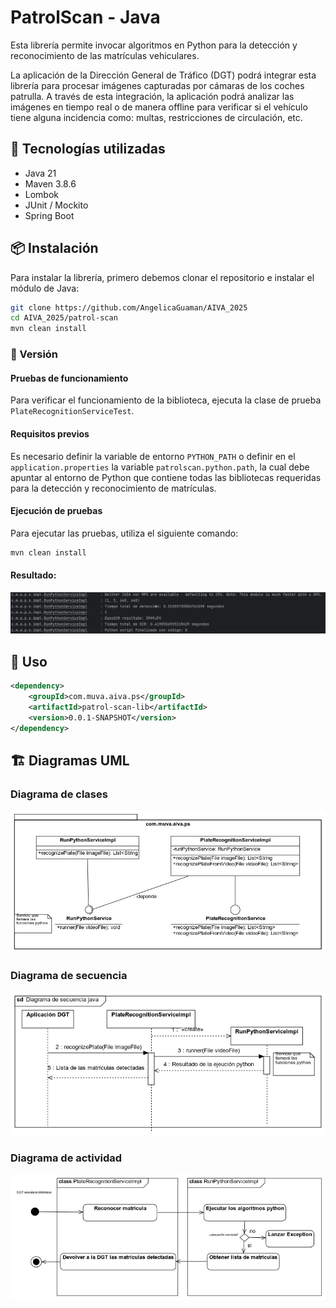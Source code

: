 # PatrolScan - Java
Esta librería permite invocar algoritmos en Python para la detección y reconocimiento de las matrículas vehiculares.

La aplicación de la Dirección General de Tráfico (DGT) podrá integrar esta librería para procesar imágenes capturadas por cámaras de los coches patrulla.
A través de esta integración, la aplicación podrá analizar las imágenes en tiempo real o de manera offline para verificar si el vehículo tiene alguna incidencia como: multas, restricciones de circulación, etc.

## 🚀 Tecnologías utilizadas

- Java 21
- Maven 3.8.6
- Lombok
- JUnit / Mockito
- Spring Boot

## 📦 Instalación

Para instalar la librería, primero debemos clonar el repositorio e instalar el módulo de Java:

```bash
git clone https://github.com/AngelicaGuaman/AIVA_2025
cd AIVA_2025/patrol-scan
mvn clean install
```

### 🔬 Versión

#### Pruebas de funcionamiento

Para verificar el funcionamiento de la biblioteca, ejecuta la clase de prueba `PlateRecognitionServiceTest`.

#### Requisitos previos

Es necesario definir la variable de entorno `PYTHON_PATH` o definir en el `application.properties` la variable `patrolscan.python.path`, la cual debe apuntar al entorno de Python que contiene todas las bibliotecas requeridas para la detección y reconocimiento de matrículas.

#### Ejecución de pruebas

Para ejecutar las pruebas, utiliza el siguiente comando:
```bash
mvn clean install
```

#### Resultado:

![Resultado del test](../images/javaResult.png)

## 🚀 Uso
```xml
<dependency>
    <groupId>com.muva.aiva.ps</groupId>
    <artifactId>patrol-scan-lib</artifactId>
    <version>0.0.1-SNAPSHOT</version>
</dependency>
```

## 🏗 Diagramas UML

### Diagrama de clases

![Diagrama de clases del módulo Java](../documentation/diagram/clases/DiagramaClasesJava.jpg)

### Diagrama de secuencia

![Diagrama de secuencia del módulo Java](../documentation/diagram/secuencia/DiagramaDeSecuenciaJava.jpg)

### Diagrama de actividad

![Diagrama de actividad del módulo Java](../documentation/diagram/actividad/DiagramaActividadJava.jpg)